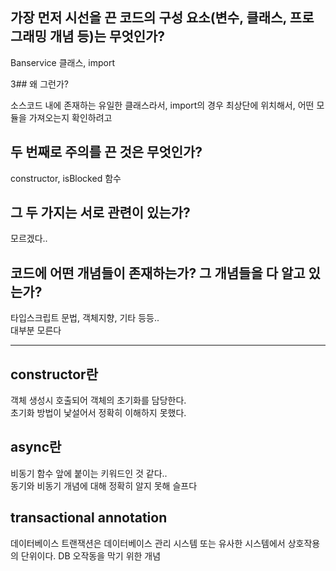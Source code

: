 ## 가장 먼저 시선을 끈 코드의 구성 요소(변수, 클래스, 프로그래밍 개념 등)는 무엇인가?


Banservice 클래스, import 

3## 왜 그런가?

소스코드 내에 존재하는 유일한 클래스라서, import의 경우 최상단에 위치해서, 어떤 모듈을 가져오는지 확인하려고

## 두 번째로 주의를 끈 것은 무엇인가?

constructor, isBlocked 함수

## 그 두 가지는 서로 관련이 있는가?

모르겠다..

## 코드에 어떤 개념들이 존재하는가? 그 개념들을 다 알고 있는가?

타입스크립트 문법, 객체지향, 기타 등등..  
대부분 모른다

---

## constructor란
객체 생성시 호출되어 객체의 초기화를 담당한다.  
초기화 방법이 낯설어서 정확히 이해하지 못했다.

## async란
비동기 함수 앞에 붙이는 키워드인 것 같다..  
동기와 비동기 개념에 대해 정확히 알지 못해 슬프다

## transactional annotation
데이터베이스 트랜잭션은 데이터베이스 관리 시스템 또는 유사한 시스템에서 상호작용의 단위이다. DB 오작동을 막기 위한 개념

